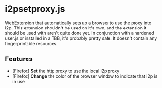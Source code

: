 i2psetproxy.js
==============

WebExtension that automatically sets up a browser to use the proxy into i2p.
This extension shouldn't be used on it's own, and the extension it should be
used with aren't quite done yet. In conjunction with a hardened user.js or
installed in a TBB, it's probably pretty safe. It doesn't contain any
fingerprintable resources.

Features
--------

  * [Firefox] **Set** the http proxy to use the local i2p proxy
  * [Firefox] **Change** the color of the browser window to indicate that i2p is in use

